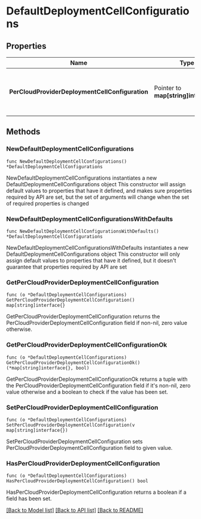 # DefaultDeploymentCellConfigurations

## Properties

Name | Type | Description | Notes
------------ | ------------- | ------------- | -------------
**PerCloudProviderDeploymentCellConfiguration** | Pointer to **map[string]interface{}** | The default deployment cell configurations per cloud provider. | [optional] 

## Methods

### NewDefaultDeploymentCellConfigurations

`func NewDefaultDeploymentCellConfigurations() *DefaultDeploymentCellConfigurations`

NewDefaultDeploymentCellConfigurations instantiates a new DefaultDeploymentCellConfigurations object
This constructor will assign default values to properties that have it defined,
and makes sure properties required by API are set, but the set of arguments
will change when the set of required properties is changed

### NewDefaultDeploymentCellConfigurationsWithDefaults

`func NewDefaultDeploymentCellConfigurationsWithDefaults() *DefaultDeploymentCellConfigurations`

NewDefaultDeploymentCellConfigurationsWithDefaults instantiates a new DefaultDeploymentCellConfigurations object
This constructor will only assign default values to properties that have it defined,
but it doesn't guarantee that properties required by API are set

### GetPerCloudProviderDeploymentCellConfiguration

`func (o *DefaultDeploymentCellConfigurations) GetPerCloudProviderDeploymentCellConfiguration() map[string]interface{}`

GetPerCloudProviderDeploymentCellConfiguration returns the PerCloudProviderDeploymentCellConfiguration field if non-nil, zero value otherwise.

### GetPerCloudProviderDeploymentCellConfigurationOk

`func (o *DefaultDeploymentCellConfigurations) GetPerCloudProviderDeploymentCellConfigurationOk() (*map[string]interface{}, bool)`

GetPerCloudProviderDeploymentCellConfigurationOk returns a tuple with the PerCloudProviderDeploymentCellConfiguration field if it's non-nil, zero value otherwise
and a boolean to check if the value has been set.

### SetPerCloudProviderDeploymentCellConfiguration

`func (o *DefaultDeploymentCellConfigurations) SetPerCloudProviderDeploymentCellConfiguration(v map[string]interface{})`

SetPerCloudProviderDeploymentCellConfiguration sets PerCloudProviderDeploymentCellConfiguration field to given value.

### HasPerCloudProviderDeploymentCellConfiguration

`func (o *DefaultDeploymentCellConfigurations) HasPerCloudProviderDeploymentCellConfiguration() bool`

HasPerCloudProviderDeploymentCellConfiguration returns a boolean if a field has been set.


[[Back to Model list]](../README.md#documentation-for-models) [[Back to API list]](../README.md#documentation-for-api-endpoints) [[Back to README]](../README.md)


